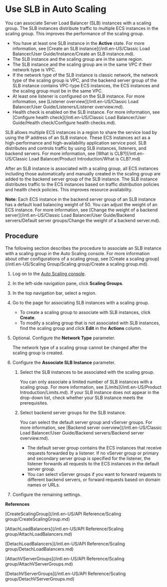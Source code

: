 # Use SLB in Auto Scaling

You can associate Server Load Balancer \(SLB\) instances with a scaling group. The SLB instances distribute traffic to multiple ECS instances in the scaling group. This improves the performance of the scaling group.

-   You have at least one SLB instance in the **Active** state. For more information, see [Create an SLB instance](/intl.en-US/Classic Load Balancer/User Guide/Instance/Create an SLB instance.md).
-   The SLB instance and the scaling group are in the same region.
-   The SLB instance and the scaling group are in the same VPC if their network type is VPC.
-   If the network type of the SLB instance is classic network, the network type of the scaling group is VPC, and the backend server group of the SLB instance contains VPC-type ECS instances, the ECS instances and the scaling group must be in the same VPC.
-   At least one listener is configured on the SLB instance. For more information, see [Listener overview](/intl.en-US/Classic Load Balancer/User Guide/Listeners/Listener overview.md).
-   Health check is enabled on the SLB instance. For more information, see [Configure health check](/intl.en-US/Classic Load Balancer/User Guide/Health check/Configure health checks.md).

SLB allows multiple ECS instances in a region to share the service load by using the IP address of an SLB instance. These ECS instances act as a high-performance and high-availability application service pool. SLB distributes and controls traffic by using SLB instances, listeners, and backend servers. For more information, see [What is CLB?](/intl.en-US/Classic Load Balancer/Product Introduction/What is CLB?.md)

After an SLB instance is associated with a scaling group, all ECS instances including those automatically and manually created in the scaling group are added to the backend server group of the SLB instance. The SLB instance distributes traffic to the ECS instances based on traffic distribution policies and health check policies. This improves resource availability.

**Note:** Each ECS instance in the backend server group of an SLB instance has a default load balancing weight of 50. You can adjust the weight of an ECS instance. For more information, see [Change the weight of a backend server](/intl.en-US/Classic Load Balancer/User Guide/Backend servers/Default server groups/Change the weight of a backend server.md).

## Procedure

The following section describes the procedure to associate an SLB instance with a scaling group in the Auto Scaling console. For more information about other configurations of a scaling group, see [Create a scaling group](/intl.en-US/Scaling Group/Scaling group/Create a scaling group.md).

1.  Log on to the [Auto Scaling console](https://essnew.console.aliyun.com/).

2.  In the left-side navigation pane, click **Scaling Groups**.

3.  In the top navigation bar, select a region.

4.  Go to the page for associating SLB instances with a scaling group.

    -   To create a scaling group to associate with SLB instances, click **Create**.
    -   To modify a scaling group that is not associated with SLB instances, find the scaling group and click **Edit** in the **Actions** column.
5.  Optional. Configure the **Network Type** parameter.

    The network type of a scaling group cannot be changed after the scaling group is created.

6.  Configure the **Associate SLB Instance** parameter.

    1.  Select the SLB instances to be associated with the scaling group.

        You can only associate a limited number of SLB instances with a scaling group. For more information, see [Limits](/intl.en-US/Product Introduction/Limits.md). If your SLB instance does not appear in the drop-down list, check whether your SLB instance meets the prerequisites.

    2.  Select backend server groups for the SLB instance.

        You can select the default server group and vServer groups. For more information, see [Backend server overview](/intl.en-US/Classic Load Balancer/User Guide/Backend servers/Backend server overview.md).

        -   The default server group contains the ECS instances that receive requests forwarded by a listener. If no vServer group or primary and secondary server group is specified for the listener, the listener forwards all requests to the ECS instances in the default server group.
        -   You can select vServer groups if you want to forward requests to different backend servers, or forward requests based on domain names or URLs.
7.  Configure the remaining settings.


**References**  


[CreateScalingGroup](/intl.en-US/API Reference/Scaling group/CreateScalingGroup.md)

[AttachLoadBalancers](/intl.en-US/API Reference/Scaling group/AttachLoadBalancers.md)

[DetachLoadBalancers](/intl.en-US/API Reference/Scaling group/DetachLoadBalancers.md)

[AttachVServerGroups](/intl.en-US/API Reference/Scaling group/AttachVServerGroups.md)

[DetachVServerGroups](/intl.en-US/API Reference/Scaling group/DetachVServerGroups.md)

